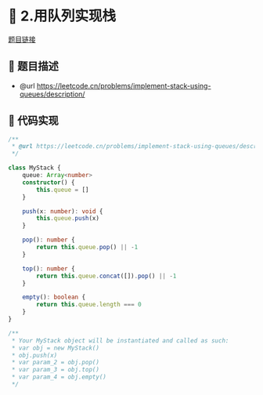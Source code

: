 # 🎨 2.用队列实现栈

[题目链接](https://leetcode.cn/problems/implement-stack-using-queues/description/)

## 📎 题目描述
* @url https://leetcode.cn/problems/implement-stack-using-queues/description/

## 📝 代码实现
```typescript
/**
 * @url https://leetcode.cn/problems/implement-stack-using-queues/description/
 */

class MyStack {
    queue: Array<number>
    constructor() {
        this.queue = []
    }

    push(x: number): void {
        this.queue.push(x)
    }

    pop(): number {
        return this.queue.pop() || -1
    }

    top(): number {
        return this.queue.concat([]).pop() || -1
    }

    empty(): boolean {
        return this.queue.length === 0
    }
}

/**
 * Your MyStack object will be instantiated and called as such:
 * var obj = new MyStack()
 * obj.push(x)
 * var param_2 = obj.pop()
 * var param_3 = obj.top()
 * var param_4 = obj.empty()
 */

```
